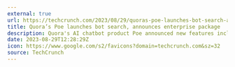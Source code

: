 ```yaml
---
external: true
url: https://techcrunch.com/2023/08/29/quoras-poe-launches-bot-search-announces-enterprise-package/
title: Quora’s Poe launches bot search, announces enterprise package
description: Quora's AI chatbot product Poe announced new features including a search for custom bots and plans for an enterprise tier.
date: 2023-08-29T12:28:29Z
icon: https://www.google.com/s2/favicons?domain=techcrunch.com&sz=32
source: TechCrunch
---
```

